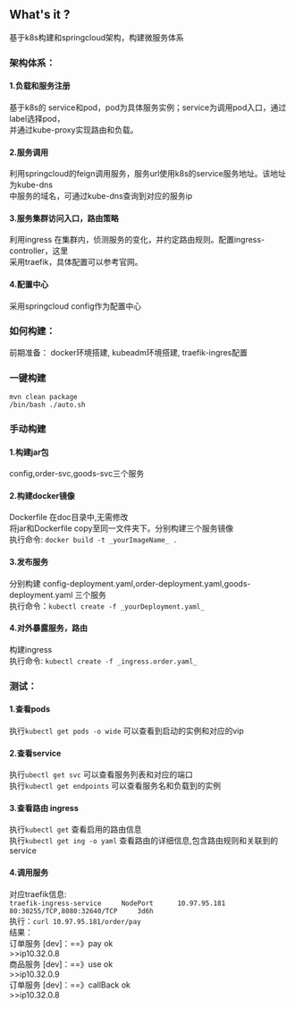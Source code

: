 <h2> What's it ?</h2>
基于k8s构建和springcloud架构，构建微服务体系
<h3>架构体系：</h3>
<h4>1.负载和服务注册</h4>
  基于k8s的 service和pod，pod为具体服务实例；service为调用pod入口，通过label选择pod，</br>
并通过kube-proxy实现路由和负载。
<h4>2.服务调用</h4>
  利用springcloud的feign调用服务，服务url使用k8s的service服务地址。该地址为kube-dns</br>
中服务的域名，可通过kube-dns查询到对应的服务ip
<h4>3.服务集群访问入口，路由策略</h4>
  利用ingress 在集群内，侦测服务的变化，并约定路由规则。配置ingress-controller，这里</br>
采用traefik，具体配置可以参考官网。
<h4>4.配置中心</h4>
  采用springcloud config作为配置中心
<h3>如何构建：</h3>
前期准备：
  docker环境搭建,   
  kubeadm环境搭建,   
  traefik-ingres配置   
<h3>一键构建</h3>
  <code>mvn clean package</code></br>
  <code>/bin/bash ./auto.sh</code>
<h3>手动构建</h3>
<h4>1.构建jar包</h4>
  config,order-svc,goods-svc三个服务</br>
<h4>2.构建docker镜像</h4>
  Dockerfile 在doc目录中,无需修改</br>
  将jar和Dockerfile copy至同一文件夹下。分别构建三个服务镜像</br>
  执行命令: <code>docker build -t _yourImageName_ .</code>
<h4>3.发布服务</h4>
  分别构建 config-deployment.yaml,order-deployment.yaml,goods-deployment.yaml 三个服务</br>
  执行命令：<code>kubectl create -f _yourDeployment.yaml_</code>
<h4>4.对外暴露服务，路由</h4>
  构建ingress </br>
  执行命令: <code>kubectl create -f _ingress.order.yaml_</code>
<h3>测试：</h3>
<h4>1.查看pods</h4>
执行<code>kubectl get pods -o wide</code>
可以查看到启动的实例和对应的vip
<h4>2.查看service</h4>
执行<code>ubectl get svc</code>
可以查看服务列表和对应的端口</br>
执行<code>kubectl get endpoints</code>
可以查看服务名和负载到的实例
<h4>3.查看路由 ingress</h4>
执行<code>kubectl get</code>
查看启用的路由信息</br>
执行<code>kubectl get ing -o yaml</code>
查看路由的详细信息,包含路由规则和关联到的service

<h4>4.调用服务</h4>
对应traefik信息:</br>
<code>traefik-ingress-service     NodePort      10.97.95.181      <none>          80:30255/TCP,8080:32640/TCP     3d6h</code></br>
执行：<code>curl 10.97.95.181/order/pay</code></br>
结果：</br>订单服务 [dev]：==》pay ok </br>
         >>ip10.32.0.8 </br>
         商品服务 [dev]：==》use ok</br>
         >>ip10.32.0.9</br>
         订单服务 [dev]：==》callBack ok</br>
         >>ip10.32.0.8
    

